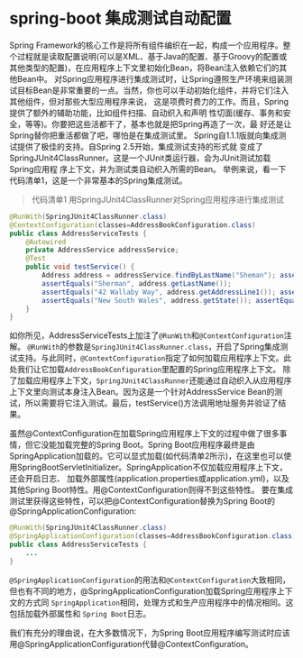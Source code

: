 # spring-boot 集成测试自动配置
Spring Framework的核心工作是将所有组件编织在一起，构成一个应用程序。整个过程就是读取配置说明(可以是XML、基于Java的配置、基于Groovy的配置或其他类型的配置)，在应用程序上下文里初始化Bean，将Bean注入依赖它们的其他Bean中。 对Spring应用程序进行集成测试时，让Spring遵照生产环境来组装测试目标Bean是非常重要的一点。当然，你也可以手动初始化组件，并将它们注入其他组件，但对那些大型应用程序来说， 这是项费时费力的工作。而且，Spring提供了额外的辅助功能，比如组件扫描、自动织入和声明 性切面(缓存、事务和安全，等等)。你要把这些活都干了，基本也就是把Spring再造了一次，最 好还是让Spring替你把重活都做了吧，哪怕是在集成测试里。
Spring自1.1.1版就向集成测试提供了极佳的支持。自Spring 2.5开始，集成测试支持的形式就 变成了SpringJUnit4ClassRunner。这是一个JUnit类运行器，会为JUnit测试加载Spring应用程 序上下文，并为测试类自动织入所需的Bean。
举例来说，看一下代码清单1，这是一个非常基本的Spring集成测试。
>代码清单1 用SpringJUnit4ClassRunner对Spring应用程序进行集成测试
```java 
@RunWith(SpringJUnit4ClassRunner.class)
@ContextConfiguration(classes=AddressBookConfiguration.class)
public class AddressServiceTests {
    @Autowired
    private AddressService addressService;
    @Test
    public void testService() {
        Address address = addressService.findByLastName("Sheman"); assertEquals("P", address.getFirstName()); 
        assertEquals("Sherman", address.getLastName()); 
        assertEquals("42 Wallaby Way", address.getAddressLine1()); assertEquals("Sydney", address.getCity()); 
        assertEquals("New South Wales", address.getState()); assertEquals("2000", address.getPostCode());
    } 
}
``` 
如你所见，AddressServiceTests上加注了`@RunWith`和`@ContextConfiguration`注解。 `@RunWith`的参数是`SpringJUnit4ClassRunner.class`，开启了Spring集成测试支持。与此同时，`@ContextConfiguration`指定了如何加载应用程序上下文。此处我们让它加载`AddressBookConfiguration`里配置的Spring应用程序上下文。
除了加载应用程序上下文，`SpringJUnit4ClassRunner`还能通过自动织入从应用程序上下文里向测试本身注入Bean。因为这是一个针对AddressService Bean的测试，所以需要将它注入测试。最后，testService()方法调用地址服务并验证了结果。

虽然@ContextConfiguration在加载Spring应用程序上下文的过程中做了很多事情，但它没能加载完整的Spring Boot。Spring Boot应用程序最终是由SpringApplication加载的。它可以显式加载(如代码清单2所示)，在这里也可以使用SpringBootServletInitializer。SpringApplication不仅加载应用程序上下文，还会开启日志、 加载外部属性(application.properties或application.yml)，以及其他Spring Boot特性。用@ContextConfiguration则得不到这些特性。
要在集成测试里获得这些特性，可以把@ContextConfiguration替换为Spring Boot的 @SpringApplicationConfiguration:
```java 
@RunWith(SpringJUnit4ClassRunner.class)
@SpringApplicationConfiguration(classes=AddressBookConfiguration.class)
public class AddressServiceTests {
    ...
}
``` 
`@SpringApplicationConfiguration`的用法和`@ContextConfiguration`大致相同，但也有不同的地方，@SpringApplicationConfiguration加载Spring应用程序上下文的方式同 `SpringApplication`相同，处理方式和生产应用程序中的情况相同。这包括加载外部属性和 `Spring Boot`日志。

我们有充分的理由说，在大多数情况下，为Spring Boot应用程序编写测试时应该用@SpringApplicationConfiguration代替@ContextConfiguration。

